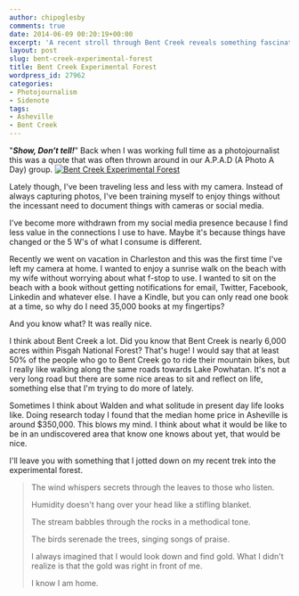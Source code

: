 ```yaml
---
author: chipoglesby
comments: true
date: 2014-06-09 00:20:19+00:00
excerpt: 'A recent stroll through Bent Creek reveals something fascinating. '
layout: post
slug: bent-creek-experimental-forest
title: Bent Creek Experimental Forest
wordpress_id: 27962
categories:
- Photojournalism
- Sidenote
tags:
- Asheville
- Bent Creek
---
```


"_**Show, Don't tell!**_" Back when I was working full time as a photojournalist this was a quote that was often thrown around in our A.P.A.D (A Photo A Day) group. [![Bent Creek Experimental Forest](http://www.chipoglesby.com/wp-content/uploads/2014/06/IMG_20140607_121401-300x181.jpg)](http://www.chipoglesby.com/wp-content/uploads/2014/06/IMG_20140607_121401.jpg)

Lately though, I've been traveling less and less with my camera. Instead of always capturing photos, I've been training myself to enjoy things without the incessant need to document things with cameras or social media.

I've become more withdrawn from my social media presence because I find less value in the connections I use to have. Maybe it's because things have changed or the 5 W's of what I consume is different.

Recently we went on vacation in Charleston and this was the first time I've left my camera at home. I wanted to enjoy a sunrise walk on the beach with my wife without worrying about what f-stop to use. I wanted to sit on the beach with a book without getting notifications for email, Twitter, Facebook, Linkedin and whatever else. I have a Kindle, but you can only read one book at a time, so why do I need 35,000 books at my fingertips?

And you know what? It was really nice.

I think about Bent Creek a lot. Did you know that Bent Creek is nearly 6,000 acres within Pisgah National Forest? That's huge! I would say that at least 50% of the people who go to Bent Creek go to ride their mountain bikes, but I really like walking along the same roads towards Lake Powhatan. It's not a very long road but there are some nice areas to sit and reflect on life, something else that I'm trying to do more of lately.

Sometimes I think about Walden and what solitude in present day life looks like. Doing research today I found that the median home price in Asheville is around $350,000. This blows my mind. I think about what it would be like to be in an undiscovered area that know one knows about yet, that would be nice.

I'll leave you with something that I jotted down on my recent trek into the experimental forest.


<blockquote>The wind whispers secrets through the leaves to those who listen.

Humidity doesn't hang over your head like a stifling blanket.

The stream babbles through the rocks in a methodical tone.

The birds serenade the trees, singing songs of praise.

I always imagined that I would look down and find gold. What I didn't realize is that the gold was right in front of me.

I know I am home.</blockquote>
